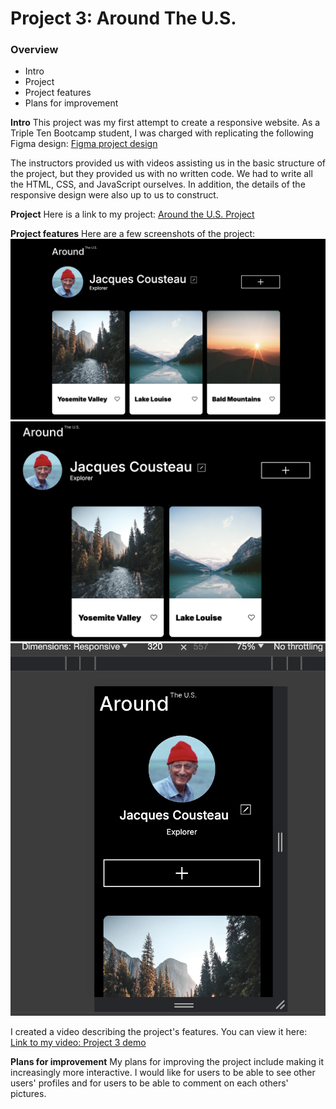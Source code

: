 # Project 3: Around The U.S.

### Overview

- Intro
- Project
- Project features
- Plans for improvement

**Intro**
This project was my first attempt to create a responsive website. As a Triple Ten Bootcamp student, I was charged with replicating the following Figma design: [Figma project design](https://www.figma.com/file/ii4xxsJ0ghevUOcssTlHZv/Sprint-3%3A-Around-the-US?node-id=0%3A1)

The instructors provided us with videos assisting us in the basic structure of the project, but they provided us with no written code. We had to write all the HTML, CSS, and JavaScript ourselves. In addition, the details of the responsive design were also up to us to construct.

**Project**
Here is a link to my project: [Around the U.S. Project](https://lydiacodes04.github.io/se_project_aroundtheus/)

**Project features**
Here are a few screenshots of the project:
![desktop image](./images/demo/1280px%20desktop.png)
![tablet image](./images/demo/800px%20tablet.png)
![phone image](./images/demo/320px%20phone.png)

I created a video describing the project's features. You can view it here:
[Link to my video: Project 3 demo](https://drive.google.com/file/d/1IMFnQz4o8_h3-tnFMQuBl8rgOnsdqzyf/view?usp=drive_link/)

**Plans for improvement**
My plans for improving the project include making it increasingly more interactive. I would like for users to be able to see other users' profiles and for users to be able to comment on each others' pictures. 
